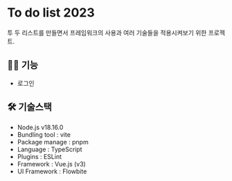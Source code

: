# To do list 2023

투 두 리스트를 만들면서 프레임워크의 사용과 여러 기술들을 적용시켜보기 위한 프로젝트.

## 🧑‍💻 기능

- 로그인

## 🛠️ 기술스택

- Node.js v18.16.0
- Bundling tool : vite
- Package manage : pnpm
- Language : TypeScript
- Plugins : ESLint
- Framework : Vue.js (v3)
- UI Framework : Flowbite

